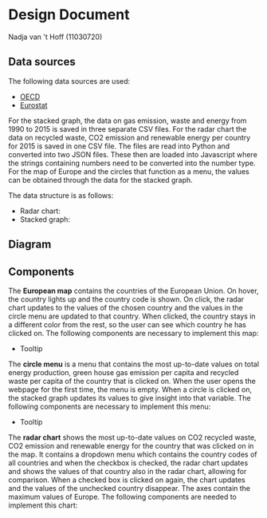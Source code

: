 # Design Document

Nadja van 't Hoff (11030720)

## Data sources

The following data sources are used:
* [OECD](https://data.oecd.org/)
* [Eurostat](http://ec.europa.eu/eurostat/tgm/table.do;jsessionid=PbTQQGJAzezccxsmIuO9cUmiejxpzxCSTmmU_4YBiZirDebj2HrY!1989877910?tab=table&plugin=1&language=en&pcode=t2020_rt120)

For the stacked graph, the data on gas emission, waste and energy from 1990 to 2015 is saved in three separate CSV files. For the radar chart the data on recycled waste, CO2 emission and renewable energy per country for 2015 is saved in one CSV file. The files are read into Python and converted into two JSON files. These then are loaded into Javascript where the strings containing numbers need to be converted into the number type. For the map of Europe and the circles that function as a menu, the values can be obtained through the data for the stacked graph.

The data structure is as follows:
* Radar chart:
* Stacked graph:

## Diagram


## Components

The **European map** contains the countries of the European Union. On hover, the country lights up and the country code is shown. On click, the radar chart updates to the values of the chosen country and the values in the circle menu are updated to that country. When clicked, the country stays in a different color from the rest, so the user can see which country he has clicked on. The following components are necessary to implement this map:
* Tooltip

The **circle menu** is a menu that contains the most up-to-date values on total energy production, green house gas emission per capita and recycled waste per capita of the country that is clicked on. When the user opens the webpage for the first time, the menu is empty. When a circle is clicked on, the stacked graph updates its values to give insight into that variable. The following components are necessary to implement this menu:
* Tooltip

The **radar chart** shows the most up-to-date values on CO2 recycled waste, CO2 emission and renewable energy for the country that was clicked on in the map. It contains a dropdown menu which contains the country codes of all countries and when the checkbox is checked, the radar chart updates and shows the values of that country also in the radar chart, allowing for comparison. When a checked box is clicked on again, the chart updates and the values of the unchecked country disappear. The axes contain the maximum values of Europe. The following components are needed to implement this chart:

